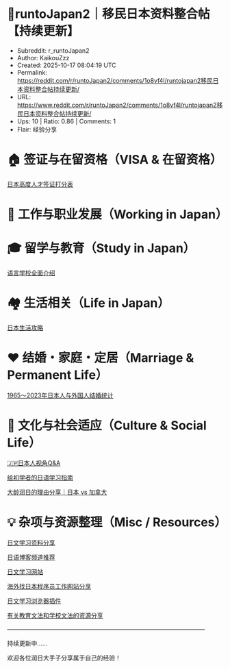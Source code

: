 # 🗾runtoJapan2｜移民日本资料整合帖【持续更新】

- Subreddit: r_runtoJapan2
- Author: KaikouZzz
- Created: 2025-10-17 08:04:19 UTC
- Permalink: https://reddit.com/r/runtoJapan2/comments/1o8vf4l/runtojapan2移民日本资料整合帖持续更新/
- URL: https://www.reddit.com/r/runtoJapan2/comments/1o8vf4l/runtojapan2移民日本资料整合帖持续更新/
- Ups: 10 | Ratio: 0.86 | Comments: 1
- Flair: 经验分享


# 🏠 签证与在留资格（VISA & 在留资格）

[日本高度人才签证打分表](https://www.reddit.com/r/runtoJapan2/comments/1nsuexf/%E6%97%A5%E6%9C%AC%E9%AB%98%E5%BA%A6%E4%BA%BA%E6%89%8D%E7%A7%BB%E6%B0%91%E7%9A%84%E6%89%93%E5%88%86%E8%A1%A8%E6%B6%A6%E5%8F%8B%E4%BB%AC%E5%8F%AF%E4%BB%A5%E6%9D%A5%E7%AE%97%E7%AE%97%E5%88%86/?utm_source=share&utm_medium=web3x&utm_name=web3xcss&utm_term=1&utm_content=share_button)

# 💼 工作与职业发展（Working in Japan）

# 🎓 留学与教育（Study in Japan）

[语言学校全面介绍](https://www.reddit.com/r/runtoJapan2/comments/1ntp0ke/%E6%97%A5%E6%9C%AC%E8%AF%AD%E8%A8%80%E5%AD%A6%E6%A0%A1%E5%85%A8%E9%9D%A2%E4%BB%8B%E7%BB%8D/?utm_source=share&utm_medium=web3x&utm_name=web3xcss&utm_term=1&utm_content=share_button)

# 🏘️ 生活相关（Life in Japan）

[日本生活攻略](https://www.reddit.com/r/runtoJapan2/comments/1nwt4fr/%E5%AF%AB%E9%BB%9E%E7%9C%9F%E6%AD%A3%E5%B9%AB%E5%8A%A9%E6%BD%A4%E7%9A%84%E6%97%A5%E6%9C%AC%E7%94%9F%E6%B4%BB%E6%94%BB%E7%95%A5%E5%90%A7/?utm_source=share&utm_medium=web3x&utm_name=web3xcss&utm_term=1&utm_content=share_button)

# ❤️ 结婚・家庭・定居（Marriage & Permanent Life）

[1965～2023年日本人与外国人结婚统计](https://www.reddit.com/r/runtoJapan2/s/3voLom3Dfu)

# 💬 文化与社会适应（Culture & Social Life）

[🇯🇵日本人视角Q&A](https://www.reddit.com/r/runtoJapan2/comments/1o1ttbp/%E6%9D%A5%E8%87%AA%E6%97%A5%E6%9C%AC%E4%BA%BA%E7%9A%84%E7%95%99%E8%A8%80/?utm_source=share&utm_medium=web3x&utm_name=web3xcss&utm_term=1&utm_content=share_button)

[给初学者的日语学习指南](https://www.reddit.com/r/runtoJapan2/comments/1nsfz6v/%E7%BB%99%E5%88%9D%E5%AD%A6%E8%80%85%E7%9A%84%E6%97%A5%E8%AF%AD%E5%AD%A6%E4%B9%A0%E6%8C%87%E5%8D%97/?utm_source=share&utm_medium=web3x&utm_name=web3xcss&utm_term=1&utm_content=share_button)

[大龄润日的理由分享｜日本 vs
加拿大](https://www.reddit.com/r/runtoJapan2/comments/1nsuj4l/%E4%B8%BA%E4%BB%80%E4%B9%88%E5%A4%A7%E9%BE%84%E4%BA%BA%E5%A3%AB%E5%8E%BB%E6%97%A5%E6%9C%AC%E6%98%AF%E4%B8%80%E4%B8%AA%E6%AF%94%E8%BE%83%E5%A5%BD%E7%9A%84%E9%80%89%E6%8B%A9%E5%BE%88%E5%A4%9A%E6%B6%A6%E5%8F%8B%E7%BA%A0%E7%BB%93%E5%8A%A0%E6%8B%BF%E5%A4%A7%E8%BF%98%E6%98%AF%E6%97%A5%E6%9C%AC/?utm_source=share&utm_medium=web3x&utm_name=web3xcss&utm_term=1&utm_content=share_button)

# 💡 杂项与资源整理（Misc / Resources）

[日文学习资料分享](https://www.reddit.com/r/runtoJapan2/comments/1nsugd8/%E6%97%A5%E8%AF%AD%E5%AD%A6%E4%B9%A0%E7%9A%84%E8%B5%84%E6%96%99%E5%88%86%E4%BA%AB%E5%90%AB%E7%BD%91%E8%AF%BE/?utm_source=share&utm_medium=web3x&utm_name=web3xcss&utm_term=1&utm_content=share_button)

[日语博客频道推荐](https://www.reddit.com/r/runtoJapan2/comments/1o7yc8h/%E5%88%86%E4%BA%AB%E4%B8%80%E4%BA%9B%E6%88%91%E5%90%AC%E8%BF%87%E7%9A%84%E6%97%A5%E8%AF%AD%E6%92%AD%E5%AE%A2%E9%A2%91%E9%81%93/?utm_source=share&utm_medium=web3x&utm_name=web3xcss&utm_term=1&utm_content=share_button)

[日文学习网站](https://www.reddit.com/r/runtoJapan2/comments/1nwtb9t/%E5%88%86%E4%BA%AB%E4%B8%80%E4%B8%AA%E6%97%A5%E6%9C%AC%E6%94%BF%E5%BA%9C%E6%8F%90%E4%BE%9B%E7%9A%84%E6%97%A5%E5%B8%B8%E6%97%A5%E8%AF%AD%E5%AD%A6%E4%B9%A0%E7%BD%91%E7%AB%99%E6%B6%B5%E7%9B%96%E4%BA%86%E8%AF%B8%E5%A4%9A%E6%97%A5%E5%B8%B8%E7%94%9F%E6%B4%BB%E4%B8%AD%E7%9A%84%E5%9C%BA%E6%99%AF%E9%80%82%E5%90%88%E5%88%9D%E4%B8%AD%E7%BA%A7%E6%B0%B4%E5%B9%B3%E7%9A%84%E4%BA%BA/?utm_source=share&utm_medium=web3x&utm_name=web3xcss&utm_term=1&utm_content=share_button)

[海外找日本程序员工作网站分享](https://www.reddit.com/r/runtoJapan2/comments/1nstzxy/%E7%89%88%E9%87%8C%E4%B8%80%E4%B8%AA%E4%B8%AA%E9%83%BD%E5%9C%A8%E8%81%8A%E8%BD%AC%E7%A0%81_%E6%B6%A6%E5%AE%B6%E4%B9%A1%E8%B4%B4%E4%B8%80%E4%BA%9B%E6%88%91%E7%94%A8%E8%BF%87%E7%9A%84%E6%B6%A6%E5%AE%B6%E4%B9%A1%E7%BD%91%E7%AB%99/?utm_source=share&utm_medium=web3x&utm_name=web3xcss&utm_term=1&utm_content=share_button)

[日文学习浏览器插件](https://www.reddit.com/r/runtoJapan2/s/1UqQLIMUrg)

[有关教育文法和学校文法的资源分享](https://www.reddit.com/r/runtoJapan2/s/3kIqUAN71B)

—————————————————————————————————

持续更新中……

欢迎各位润日大手子分享属于自己的经验！

